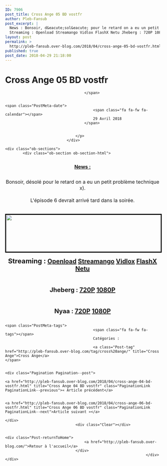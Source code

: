 ```yaml
---
ID: 7906
post_title: Cross Ange 05 BD vostfr
author: Pleb-Fansub
post_excerpt: |
  News : Bonsoir, d&eacute;sol&eacute; pour le retard on a eu un petit probl&egrave;me technique x). L'&eacute;pisode 6 devrait arriv&eacute; tard dans la soir&eacute;e.
  Streaming : Openload Streamango Vidlox FlashX Netu Jheberg : 720P 1080P Nyaa : 720P 1080P
layout: post
permalink: >
  http://pleb-fansub.over-blog.com/2018/04/cross-ange-05-bd-vostfr.html
published: true
post_date: 2018-04-29 21:18:00
---
```

<div class="feedwordpress-gaffer-full-text"><div class="Post-header">
                                    <h1 class="Post-title">
                                                                                    Cross Ange 05 BD vostfr
                                                                            </h1>
                                    <p class="Post-meta PostMeta">
                                                                                <span class="PostMeta-user">
                                            <span class="fa fa-fw fa-user"></span>
                                            
                                        </span>
                                                                                
                                                                                <span class="PostMeta-date">
                                            <span class="fa fa-fw fa-calendar"></span>
                                            29 Avril 2018
                                        </span>
                                                                                
                                        
                                    </p>
                                </div>
<div class="Post-content">
                                    
    <div class="ob-sections">
            <div class="ob-section ob-section-html">
<figure class="image-align-center" style="margin:10px 0px 10px 0px"><img alt="" class="image-size-large" src="https://img.over-blog-kiwi.com/2/55/03/68/20171018/ob_b9e201_cross-ange.jpg"></figure><p style="text-align: center; font-size:13px;"><u><strong><span style="font-size:16px;">News :</span></strong></u></p>
<p style="text-align: center; font-size:13px;"><br><span style="font-size:16px;">Bonsoir, désolé pour le retard on a eu un petit problème technique x).<br><br>L'épisode 6 devrait arrivé tard dans la soirée.</span></p>
<center><p style="text-align: center;"><img style="margin-top: 20px; border-width: 3px; border-style: solid; border-color: black; width: 100%; height: 120px;" alt="" src="http://i.imgur.com/R921nS7.png"></p></center>
</div>
            <div class="ob-section ob-section-html">
<p style="text-align: center;"><strong><span style="font-size:22px;">Streaming : </span><span style="font-size:20px;"><a href="https://openload.co/embed/TEa_l0rjimo/%5BPleb-Fansub%5D_Cross_Ange_-_Tenshi_to_Ryuu_no_Rondo_05_vostfr_%28BD_1920x1080_x264_AAC%29_%5B1CB37296%5D.mp4">Openload</a> <a href="https://streamango.com/embed/ebmetpdbtsllraas/_Pleb-Fansub_Cross_Ange_-_Tenshi_to_Ryuu_no_Rondo_05_vostfr_BD_1920x1080_x264_AAC_1CB37296_mp4">Streamango</a> <a href="https://vidlox.me/embed-83qxzeul2rzk.html">Vidlox</a> <a href="https://www.flashx.tv/embed-r6sbm8bz44ev.html">FlashX</a> <a href="https://waaw.tv/watch_video.php?v=QlRgpj90tDxu">Netu</a></span></strong></p>
<p style="text-align: center;"> </p>
<p style="text-align: center;"><strong><span style="font-size:20px;">Jheberg : <a href="http://www.jheberg.net/captcha/pleb-fansub-cross-ange-tenshi-to-ryuu-no-rondo-28/">720P</a> <a href="http://www.jheberg.net/captcha/pleb-fansub-cross-ange-tenshi-to-ryuu-no-rondo-27/">1080P</a></span></strong></p>
<p style="text-align: center;"> </p>
<p style="text-align: center;"><strong><span style="font-size:20px;">Nyaa : <a href="https://nyaa.si/view/1031890">720P</a> <a href="https://nyaa.si/view/1031891">1080P</a></span></strong></p>
</div>
        </div>

                                    
                                                                            <span class="PostMeta-tags">
                                            <span class="fa fa-fw fa-tags"></span> 
                                            Catégories :
                                                                                    
                                            <a class="Post-tag" href="http://pleb-fansub.over-blog.com/tag/cross%20ange/" title="Cross Ange">Cross Ange</a>                                                                                    </span>
                                                                        
                                                                        <div class="Pagination Pagination--post">
                                                                                    <a href="http://pleb-fansub.over-blog.com/2018/04/cross-ange-04-bd-vostfr.html" title="Cross Ange 04 BD vostfr" class="PaginationLink PaginationLink--previous">« Article précédent</a>
                                            
                                                                                    <a href="http://pleb-fansub.over-blog.com/2018/04/cross-ange-06-bd-vostfr.html" title="Cross Ange 06 BD vostfr" class="PaginationLink PaginationLink--next">Article suivant »</a>
                                                                            </div>
                                    <div class="Clear"></div>
                                                                        
                                                                        <div class="Post-returnToHome">
                                        <a href="http://pleb-fansub.over-blog.com/">Retour à l'accueil</a>
                                    </div>
                                                                    </div></div>